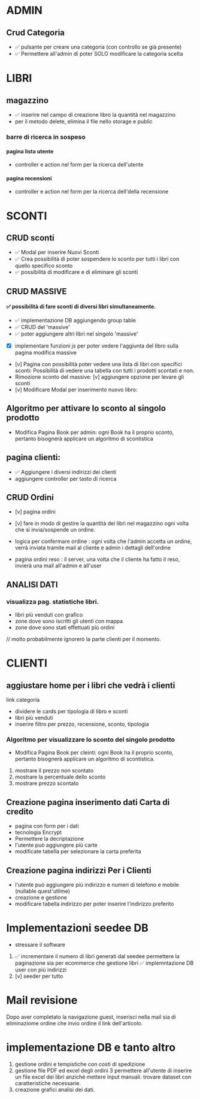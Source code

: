 # ADMIN
## Crud Categoria
- ✅ pulsante per creare una categoria (con controllo se già presente)
- ✅ Permettere all'admin di poter SOLO modificare la categoria scelta 

# LIBRI
## magazzino 
- ✅ inserire nel campo di creazione libro la quantità nel magazzino
- per il metodo delete, elimina il file  nello storage e public 

### barre di ricerca in sospeso
#### pagina lista utente
- controller e action nel form per la ricerca dell'utente
#### pagina recensioni
- controller e action nel form per la ricerca dell'della recensione
# SCONTI 
## CRUD sconti
- ✅ Modal per inserire Nuovi Sconti
- ✅ Crea possibilità di poter sospendere lo sconto per tutti i libri con quello specifico sconto
- ✅ possibilità di modificare e di eliminare  gli sconti

## CRUD MASSIVE
#### ✅ possibilità di fare sconti di diversi libri simultaneamente. 
- ✅ implementazione DB aggiungendo group table
- ✅ CRUD del 'massive'
- ✅ poter aggiungere altri libri nel singolo 'massive'
- [x] implementare funzioni js per poter vedere l'aggiunta del libro sulla pagina modifica massive

- [v] Pagina con possibilità poter vedere una lista di libri con specifici sconti:
Possibilità di vedere una tabella con tutti i prodotti scontati e non.
- Rimozione sconto del massive:
[v] aggiungere opzione per levare gli sconti
- [v] Modificare Modal per inserimento nuovo libro:
 

## Algoritmo per attivare lo sconto al singolo prodotto
- Modifica Pagina Book per admin:
ogni Book ha il proprio sconto, pertanto bisognerà applicare un algoritmo di scontistica
## pagina clienti: 
- ✅ Aggiungere i diversi indirizzi dei clienti
- aggiungere controller per tasto di ricerca

## CRUD Ordini
- [v] pagina ordini
- [v] fare in modo di gestire la quantità dei libri nel magazzino ogni volta che si invia/sospende un ordine.
- logica per confermare ordine
: ogni volta che l'admin accetta un ordine, verrà inviata tramite mail al cliente e admin i dettagli dell'ordine

-  pagina ordini reso
: il server, una volta che il cliente ha fatto il reso, invierà una mail all'admin e all'user



## ANALISI DATI
### visualizza pag. statistiche libri.
- libri più venduti con grafico
- zone dove sono iscritti gli utenti con mappa
- zone dove sono stati effettuati più ordini


// molto probabilmente ignorerò la parte clienti per il momento.

# CLIENTI
## aggiustare home per i libri che vedrà i clienti
link categoria
- dividere le cards per tipologia di libro e sconti
- libri più venduti
- inserire filtro per prezzo, recensione, sconto, tipologia
### Algoritmo per visualizzare lo sconto del singolo prodotto
- Modifica Pagina Book per cleinti:
ogni Book ha il proprio sconto, pertanto bisognerà applicare un algoritmo di scontistica.
1. mostrare il prezzo non scontato
2. mostrare la percentuale dello sconto
3. mostrare prezzo scontato

## Creazione pagina inserimento dati Carta di credito
- pagina con form per i dati
- tecnologia Encrypt
- Permettere la decriptazione
- l'utente può aggiungere più carte
- modificate tabella per selezionare la carta preferita

## Creazione pagina indirizzi Per i Clienti
- l'utente può aggiungere più indirizzo e numeri di telefono e mobile (nullable quest'utlime)
- creazione e gestione 
- modificare tabella indirizzo per poter inserire l'indirizzo preferito


# Implementazioni seedee DB 
- stressare il software
1. ✅ incrementare il numero di libri generati dal seedee
 permettere la paginazione sia per ecommerce che gestione libri
✅ implemntazione DB user con più indirizzi
2. [v] seeder per tutto

# Mail revisione
Dopo aver completato la navigazione guest, inserisci nella mail sia di eliminaziome ordine che invio ordine il link dell'articolo.


# implementazione DB e tanto altro
1. gestione ordini e tempistiche con costi di spedizione
2. gestione file PDF ed excel degli ordini 
3 permettere all'utente di inserire un file excel dei libri anziché mettere input manuali. trovare dataset con caratteristiche necessarie.
4. creazione grafici analisi dei dati.

